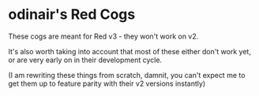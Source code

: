 # odinair's Red Cogs

These cogs are meant for Red v3 - they won't work on v2.

It's also worth taking into account that most of these either don't work yet, or are very early on in their development cycle.

(I am rewriting these things from scratch, damnit, you can't expect me to get them up to feature parity with their v2 versions instantly)